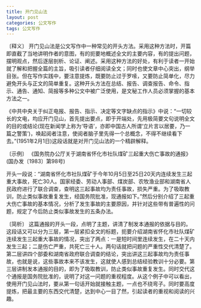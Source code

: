 ```yaml
---
title: 开门见山法
layout: post
categories: 公文写作
tags: 公文写作
---
```


〔释义〕 开门见山法是公文写作中一种常见的开头方法。采用这种方法时，开篇即直截了当地讲明作者的意图，有的扼要地概述全文的主要内容，有的提出问题，摆明观点，然后逐层剖析、论证、阐述。采用这种方法的好处，有利于读者一开始就了解和把握全篇的主旨，吸引读者仔细阅读全文；同时也使文章中心突出，纲举目张。但在写作实践中，要注意提炼，既要防止过于罗嗦，又要防止简单化，尽力避免开头与正文的简单重复。这种开头方法在总结、报告、调查报告、命令、指示、通告、通知、简报等多种公文中被广泛使用，是文秘工作人员必须掌握的基本方法之一。

《中共中央关于纠正电报、报告、指示、决定等文字缺点的指示》中说：“一切较长的文电，均应开门见山，首先提出要点，即于开端处，先用极简要文句说明全文的目的或结论(现在新闻学上称为‘导语’，亦即中国古人所谓‘立片言以居要，乃一篇之警策’)，唤起阅者注意，使阅者脑子里先得一个总概念，不得不继续看下去。”(1951年2月1日)这段话就是对开门见山法的一个精辟解释。

〔示例〕 《国务院办公厅关于湖南省怀化市社队煤矿三起重大伤亡事故的通报》(国办发〔1983〕第98号)

开头一段说：“湖南省怀化市社队煤矿于今年10月5日至25日20天内连续发生三起重大事故，死亡30人。国家经委、劳动人事部、煤炭部、农牧渔业部和湖南省人民政府进行了联合调查，查明这三起事故均为责任事故，损失严重。为了吸取教训，防止类似事故重复发生，经国务院批准，现通报如下。”然后分别介绍了三起重大伤亡事故的基本情况，分析了发生事故的主要原因，并针对这些带有普遍性的问题，规定了今后防止类似事故发生的五条办法。

〔简析〕 这篇通报的开头一段，点明了主题，讲清了制发本通报的依据与目的。这段话又可以分为三层，第一层紧扣全文的标题，扼要介绍湖南省怀化市社队煤矿连续发生三起重大事故的情况，突出了两点：一是短时间里连续发生，在二十天内发生三起；二是伤亡严重，共死亡三十人。两句话就把问题的严重性交代清楚了。第二层讲四个部委和湖南省政府联合调查的结论，突出讲这三起事故均为责任事故，也就是说，这些事故本来不该发生，这就使人感到总结经验教训十分必要。第三层讲制发本通报的目的，即为了吸取教训，防止类似事故重复发生。同时交代这个通报是国务院批准的，说明了对这一问题的重视程度。从这个例子中可以看出，使用开门见山法时，要从第一句话开始就接触主题，一点也不绕弯子。同时要高度提炼，把最主要的东西交代清楚，达到中心一目了然，引起读者的重视和阅读的兴趣。 